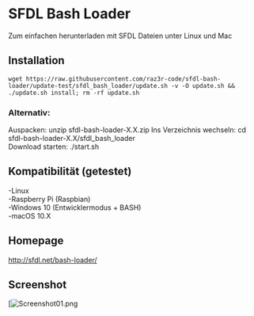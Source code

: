 # SFDL Bash Loader

Zum einfachen herunterladen mit SFDL Dateien unter Linux und Mac

## Installation

```
wget https://raw.githubusercontent.com/raz3r-code/sfdl-bash-loader/update-test/sfdl_bash_loader/update.sh -v -O update.sh && ./update.sh install; rm -rf update.sh
```

### Alternativ:
Auspacken: unzip sfdl-bash-loader-X.X.zip
Ins Verzeichnis wechseln: cd sfdl-bash-loader-X.X/sfdl_bash_loader  
Download starten: ./start.sh  

## Kompatibilität (getestet)
-Linux  
-Raspberry Pi (Raspbian)  
-Windows 10 (Entwicklermodus + BASH)  
-macOS 10.X 

## Homepage
http://sfdl.net/bash-loader/

## Screenshot
[![Screenshot01.png](https://s18.postimg.org/7528w9zcp/687474703a2f2f6673352e64697265637475706c6f61642e6e65742f696d6167.png)
